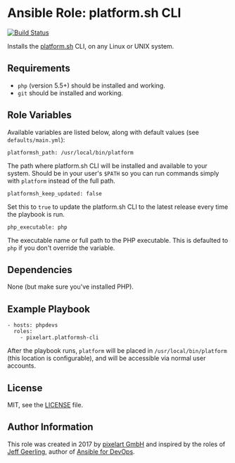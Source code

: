 # Ansible Role: platform.sh CLI

[![Build Status](https://travis-ci.org/pixelart/ansible-role-platformsh-cli.svg?branch=master)](https://travis-ci.org/pixelart/ansible-role-platformsh-cli)

Installs the [platform.sh](https://platform.sh/) CLI, on any Linux or UNIX system.

## Requirements

  - `php` (version 5.5+) should be installed and working.
  - `git` should be installed and working.

## Role Variables

Available variables are listed below, along with default values (see `defaults/main.yml`):

    platformsh_path: /usr/local/bin/platform

The path where platform.sh CLI will be installed and available to your system. Should be in your user's `$PATH` so you can run commands simply with `platform` instead of the full path.

    platformsh_keep_updated: false

Set this to `true` to update the platform.sh CLI to the latest release every time the playbook is run.

    php_executable: php

The executable name or full path to the PHP executable. This is defaulted to `php` if you don't override the variable.

## Dependencies

None (but make sure you've installed PHP).

## Example Playbook

    - hosts: phpdevs
      roles:
        - pixelart.platformsh-cli

After the playbook runs, `platform` will be placed in `/usr/local/bin/platform` (this location is configurable), and will be accessible via normal user accounts.

## License

MIT, see the [LICENSE](LICENSE) file.

## Author Information

This role was created in 2017 by [pixelart GmbH](https://www.pixelart.at/) and inspired by the roles of [Jeff Geerling](https://www.jeffgeerling.com/), author of [Ansible for DevOps](https://www.ansiblefordevops.com/).
